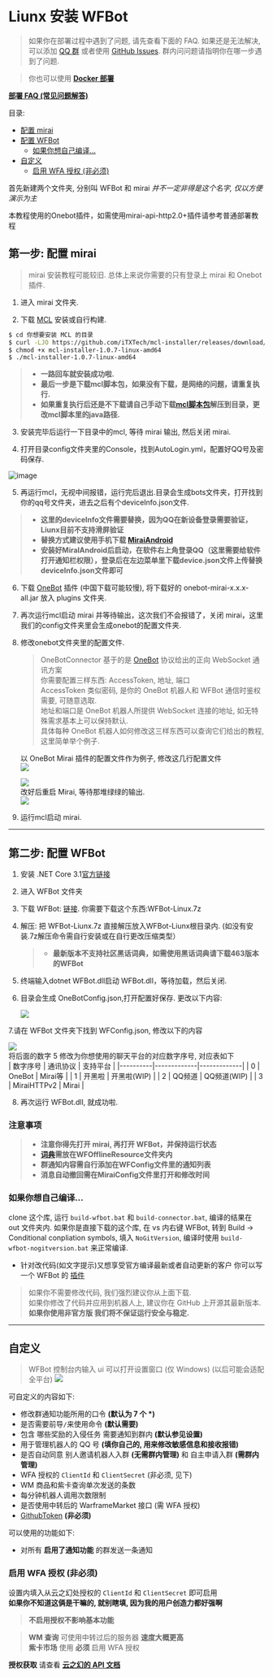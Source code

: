 # Liunx 安装 WFBot

> 如果你在部署过程中遇到了问题, 请先查看下面的 FAQ. 如果还是无法解决, 可以添加 [QQ 群](http://shang.qq.com/wpa/qunwpa?idkey=1a6da96f714791f3289ee2cafb98847efefd5c5d28e913b6bdf71b8d07e35c53) 或者使用 [GitHub Issues](https://github.com/TRKS-Team/WFBot/issues). 群内问问题请指明你在哪一步遇到了问题.

> 你也可以使用 [**Docker 部署**](docker.md)

[**部署 FAQ (常见问题解答)**](faq.md)

目录:

- [配置 mirai](#第一步-配置-mirai)
- [配置 WFBot](#第二步-配置-wfbot)
  - [如果你想自己编译...](#如果你想自己编译)
- [自定义](#自定义)
  - [启用 WFA 授权 (非必须)](#启用-wfa-授权-非必须)

首先新建两个文件夹, 分别叫 WFBot 和 mirai _并不一定非得是这个名字, 仅以方便演示为主_

本教程使用的Onebot插件，如需使用mirai-api-http2.0+插件请参考普通部署教程 

## 第一步: 配置 mirai
> mirai 安装教程可能较旧. 总体上来说你需要的只有登录上 mirai 和 Onebot 插件.

1. 进入 mirai 文件夹.

2. 下载 [MCL](https://github.com/iTXTech/mcl-installer/releases) 安装或自行构建.

```bash
$ cd 你想要安装 MCL 的目录
$ curl -LJO https://github.com/iTXTech/mcl-installer/releases/download/v1.0.7/mcl-installer-1.0.7-linux-amd64 # 如果是macOS，就将链接中的 linux 修改为 macos
$ chmod +x mcl-installer-1.0.7-linux-amd64
$ ./mcl-installer-1.0.7-linux-amd64
```
> - **一路回车就安装成功啦.**
> - **最后一步是下载mcl脚本包，如果没有下载，是网络的问题，请重复执行.**
> - **如果重复执行后还是不下载请自己手动下载[mcl脚本包](https://github.com/iTXTech/mirai-console-loader/releases)解压到目录，更改mcl脚本里的java路径.**

3. 安装完毕后运行一下目录中的mcl, 等待 mirai 输出, 然后关闭 mirai.

4. 打开目录config文件夹里的Console，找到AutoLogin.yml，配置好QQ号及密码保存.

![image](https://user-images.githubusercontent.com/52833112/125388125-83923800-e3d1-11eb-9488-5e853ae16472.png)

5. 再运行mcl，无视中间报错，运行完后退出.目录会生成bots文件夹，打开找到你的qq号文件夹，进去之后有个deviceInfo.json文件.
> - **这里的deviceInfo文件需要替换，因为QQ在新设备登录需要验证，Liunx目前不支持滑屏验证**
> - **替换方式建议使用手机下载 [ MiraiAndroid](https://github.com/mzdluo123/MiraiAndroid/releases)**
> - **安装好MiralAndroid后启动，在软件右上角登录QQ（这里需要给软件打开通知栏权限），登录后在左边菜单里下载device.json文件上传替换deviceInfo.json文件即可**
   
6. 下载 [OneBot](https://github.com/yyuueexxiinngg/onebot-kotlin/releases) 插件 (中国下载可能较慢), 将下载好的 onebot-mirai-x.x.x-all.jar 放入 plugins 文件夹.

7. 再次运行mcl启动 mirai 并等待输出，这次我们不会报错了，关闭 mirai，这里我们的config文件夹里会生成onebot的配置文件夹.

8. 修改onebot文件夹里的配置文件.
 
   > OneBotConnector 基于的是 [OneBot](https://github.com/botuniverse/onebot-11) 协议给出的正向 WebSocket 通讯方案  
   > 你需要配置三样东西: AccessToken, 地址, 端口  
   > AccessToken 类似密码, 是你的 OneBot 机器人和 WFBot 通信时鉴权需要, 可随意选取.  
   > 地址和端口是 OneBot 机器人所提供 WebSocket 连接的地址, 如无特殊需求基本上可以保持默认.  
   > 具体每种 OneBot 机器人如何修改这三样东西可以查询它们给出的教程, 这里简单举个例子.

   以 OneBot Mirai 插件的配置文件作为例子, 修改这几行配置文件  
   ![](images/QQ%E6%88%AA%E5%9B%BE20220621231503.png)
   
   ![](images/QQ截图20211110000226.png)  
   改好后重启 Mirai, 等待那堆绿绿的输出.  
   ![](images/QQ截图20220619213108.png)

9. 运行mcl启动 mirai.

---

## 第二步: 配置 WFBot

1. 安装 .NET Core 3.1[官方链接](https://docs.microsoft.com/zh-cn/dotnet/core/install/linux) 

2. 进入 WFBot 文件夹

3. 下载 WFBot: [链接](https://github.com/TRKS-Team/WFBot/releases/latest). 你需要下载这个东西:WFBot-Linux.7z

4. 解压: 把 WFBot-Liunx.7z 直接解压放入WFBot-Liunx根目录内.
   (如没有安装.7z解压命令需自行安装或在自行更改压缩类型）
   > - **最新版本不支持社区黑话词典，如需使用黑话词典请下载463版本的WFBot**

5. 终端输入dotnet WFBot.dll启动 WFBot.dll，等待加载，然后关闭.

6. 目录会生成 OneBotConfig.json,打开配置好保存.
   更改以下内容:
   
   ![](images/QQ%E6%88%AA%E5%9B%BE20220621232534.png)

7.请在 WFBot 文件夹下找到 WFConfig.json, 修改以下的内容

   ![](images/QQ%E6%88%AA%E5%9B%BE20220621224330.png)  
   将后面的数字 5 修改为你想使用的聊天平台的对应数字序号, 对应表如下  
| 数字序号 | 通讯协议    | 支持平台    |
|----------|-------------|-------------|
| 0        | OneBot      | Mirai等     |
| 1        | 开黑啦      | 开黑啦(WIP) |
| 2        | QQ频道      | QQ频道(WIP) |
| 3        | MiraiHTTPv2 | Mirai       |

8. 再次运行 WFBot.dll, 就成功啦.

### 注意事项
> - **注意你得先打开 mirai, 再打开 WFBot，并保持运行状态**
> - **[词典](https://github.com/Wapriaily/WF_Sale)需放在WFOfflineResource文件夹内**
> - **群通知内容需自行添加在WFConfig文件里的通知列表**
> - **消息自动撤回需在MiraiConfig文件里打开和修改时间**

### 如果你想自己编译...

clone 这个库, 运行 `build-wfbot.bat` 和 `build-connector.bat`, 编译的结果在 out 文件夹内.
如果你是直接下载的这个库, 在 vs 内右键 WFBot, 转到 Build -> Conditional conpliation symbols, 填入 `NoGitVersion`, 编译时使用 `build-wfbot-nogitversion.bat` 来正常编译.

- 针对改代码(如文字提示)又想享受官方编译最新或者自动更新的客户 你可以写一个 WFBot 的 [插件](plugin.md)

> 如果你不需要修改代码, 我们强烈建议你从上面下载.  
> 如果你修改了代码并应用到机器人上, 建议你在 GitHub 上开源其最新版本.  
> **如果你使用非官方版 我们将不保证运行安全与稳定.**

---

## 自定义

> WFBot 控制台内输入 ui 可以打开设置窗口 (仅 Windows) (以后可能会适配全平台)
> ![](images/2021-01-20-23-36-00.png)

可自定义的内容如下:

- 修改群通知功能所用的口令 **(默认为 7 个 \*)**
- 是否需要前导`/`来使用命令 **(默认需要)**
- 包含 哪些奖励的入侵任务 需要通知到群内 **(默认参见设置)**
- 用于管理机器人的 QQ 号 **(填你自己的, 用来修改敏感信息和接收报错)**
- 是否自动同意 别人邀请机器人入群 **(无需群内管理)** 和 自主申请入群 **(需群内管理)**
- WFA 授权的 `ClientId` 和 `ClientSecret` (非必须, 见下)
- WM 商品和紫卡查询单次发送的条数
- 每分钟机器人调用次数限制
- 是否使用中转后的 WarframeMarket 接口 (需 WFA 授权)
- [GithubToken](token.md) **(非必须)**

可以使用的功能如下:

- 对所有 **启用了通知功能** 的群发送一条通知

### 启用 WFA 授权 **(非必须)**

设置内填入从云之幻处授权的 `ClientId` 和 `ClientSecret` 即可启用  
**如果你不知道这俩是干嘛的, 就别瞎填, 因为我的用户创造力都好强啊**

> **不启用授权不影响基本功能**

> **WM 查询** 可使用中转过后的服务器 **速度大概更高**  
> **紫卡市场** 使用 **必须** 启用 WFA 授权

**授权获取** 请查看 **[云之幻的 API 文档](https://www.richasy.cn/wfa-api-apply/)**
